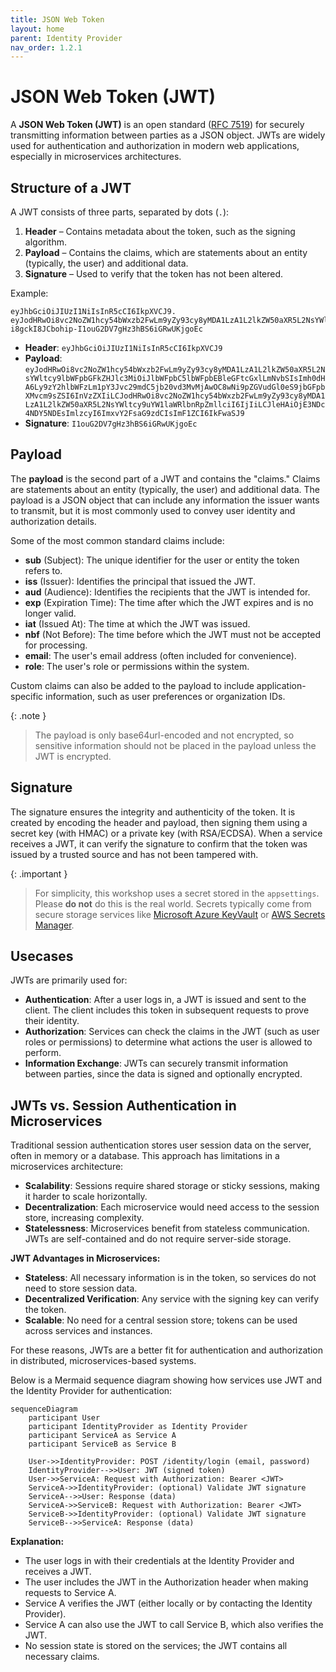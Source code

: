 ```yaml
---
title: JSON Web Token
layout: home
parent: Identity Provider
nav_order: 1.2.1
---
```


# JSON Web Token (JWT)

A **JSON Web Token (JWT)** is an open standard ([RFC 7519](https://datatracker.ietf.org/doc/html/rfc7519)) for securely transmitting information between parties as a JSON object. JWTs are widely used for authentication and authorization in modern web applications, especially in microservices architectures.

## Structure of a JWT

A JWT consists of three parts, separated by dots (`.`):

1. **Header** – Contains metadata about the token, such as the signing algorithm.
2. **Payload** – Contains the claims, which are statements about an entity (typically, the user) and additional data.
3. **Signature** – Used to verify that the token has not been altered.

Example:
```
eyJhbGciOiJIUzI1NiIsInR5cCI6IkpXVCJ9.
eyJodHRwOi8vc2NoZW1hcy54bWxzb2FwLm9yZy93cy8yMDA1LzA1L2lkZW50aXR5L2NsYWltcy9lbWFpbGFkZHJlc3MiOiJlbWFpbC5lbWFpbEBleGFtcGxlLmNvbSIsImh0dHA6Ly9zY2hlbWFzLm1pY3Jvc29mdC5jb20vd3MvMjAwOC8wNi9pZGVudGl0eS9jbGFpbXMvcm9sZSI6InVzZXIiLCJodHRwOi8vc2NoZW1hcy54bWxzb2FwLm9yZy93cy8yMDA1LzA1L2lkZW50aXR5L2NsYWltcy9uYW1laWRlbnRpZmllciI6IjIiLCJleHAiOjE3NDc4NDY5NDEsImlzcyI6ImxvY2FsaG9zdCIsImF1ZCI6IkFwaSJ9.
i8gckI8JCbohip-I1ouG2DV7gHz3hBS6iGRwUKjgoEc
```
- **Header**: `eyJhbGciOiJIUzI1NiIsInR5cCI6IkpXVCJ9`
- **Payload**: `eyJodHRwOi8vc2NoZW1hcy54bWxzb2FwLm9yZy93cy8yMDA1LzA1L2lkZW50aXR5L2NsYWltcy9lbWFpbGFkZHJlc3MiOiJlbWFpbC5lbWFpbEBleGFtcGxlLmNvbSIsImh0dHA6Ly9zY2hlbWFzLm1pY3Jvc29mdC5jb20vd3MvMjAwOC8wNi9pZGVudGl0eS9jbGFpbXMvcm9sZSI6InVzZXIiLCJodHRwOi8vc2NoZW1hcy54bWxzb2FwLm9yZy93cy8yMDA1LzA1L2lkZW50aXR5L2NsYWltcy9uYW1laWRlbnRpZmllciI6IjIiLCJleHAiOjE3NDc4NDY5NDEsImlzcyI6ImxvY2FsaG9zdCIsImF1ZCI6IkFwaSJ9`
- **Signature**: `I1ouG2DV7gHz3hBS6iGRwUKjgoEc`

## Payload

The **payload** is the second part of a JWT and contains the "claims." Claims are statements about an entity (typically, the user) and additional data. The payload is a JSON object that can include any information the issuer wants to transmit, but it is most commonly used to convey user identity and authorization details.

Some of the most common standard claims include:

- **sub** (Subject): The unique identifier for the user or entity the token refers to.
- **iss** (Issuer): Identifies the principal that issued the JWT.
- **aud** (Audience): Identifies the recipients that the JWT is intended for.
- **exp** (Expiration Time): The time after which the JWT expires and is no longer valid.
- **iat** (Issued At): The time at which the JWT was issued.
- **nbf** (Not Before): The time before which the JWT must not be accepted for processing.
- **email**: The user's email address (often included for convenience).
- **role**: The user's role or permissions within the system.

Custom claims can also be added to the payload to include application-specific information, such as user preferences or organization IDs.

{: .note }
> The payload is only base64url-encoded and not encrypted, so sensitive information should not be placed in the payload unless the JWT is encrypted.

## Signature

The signature ensures the integrity and authenticity of the token. It is created by encoding the header and payload, then signing them using a secret key (with HMAC) or a private key (with RSA/ECDSA). When a service receives a JWT, it can verify the signature to confirm that the token was issued by a trusted source and has not been tampered with.

{: .important }
> For simplicity, this workshop uses a secret stored in the `appsettings`. Please **do not** do this is the real world. Secrets typically come from secure storage services like [Microsoft Azure KeyVault](https://azure.microsoft.com/en-us/products/key-vault/) or [AWS Secrets Manager](https://aws.amazon.com/secrets-manager/).

## Usecases

JWTs are primarily used for:

- **Authentication**: After a user logs in, a JWT is issued and sent to the client. The client includes this token in subsequent requests to prove their identity.
- **Authorization**: Services can check the claims in the JWT (such as user roles or permissions) to determine what actions the user is allowed to perform.
- **Information Exchange**: JWTs can securely transmit information between parties, since the data is signed and optionally encrypted.

## JWTs vs. Session Authentication in Microservices

Traditional session authentication stores user session data on the server, often in memory or a database. This approach has limitations in a microservices architecture:

- **Scalability**: Sessions require shared storage or sticky sessions, making it harder to scale horizontally.
- **Decentralization**: Each microservice would need access to the session store, increasing complexity.
- **Statelessness**: Microservices benefit from stateless communication. JWTs are self-contained and do not require server-side storage.

**JWT Advantages in Microservices:**

- **Stateless**: All necessary information is in the token, so services do not need to store session data.
- **Decentralized Verification**: Any service with the signing key can verify the token.
- **Scalable**: No need for a central session store; tokens can be used across services and instances.

For these reasons, JWTs are a better fit for authentication and authorization in distributed, microservices-based systems.

Below is a Mermaid sequence diagram showing how services use JWT and the Identity Provider for authentication:

```mermaid
sequenceDiagram
    participant User
    participant IdentityProvider as Identity Provider
    participant ServiceA as Service A
    participant ServiceB as Service B

    User->>IdentityProvider: POST /identity/login (email, password)
    IdentityProvider-->>User: JWT (signed token)
    User->>ServiceA: Request with Authorization: Bearer <JWT>
    ServiceA->>IdentityProvider: (optional) Validate JWT signature
    ServiceA-->>User: Response (data)
    ServiceA->>ServiceB: Request with Authorization: Bearer <JWT>
    ServiceB->>IdentityProvider: (optional) Validate JWT signature
    ServiceB-->>ServiceA: Response (data)
```

**Explanation:**
- The user logs in with their credentials at the Identity Provider and receives a JWT.
- The user includes the JWT in the Authorization header when making requests to Service A.
- Service A verifies the JWT (either locally or by contacting the Identity Provider).
- Service A can also use the JWT to call Service B, which also verifies the JWT.
- No session state is stored on the services; the JWT contains all necessary claims.